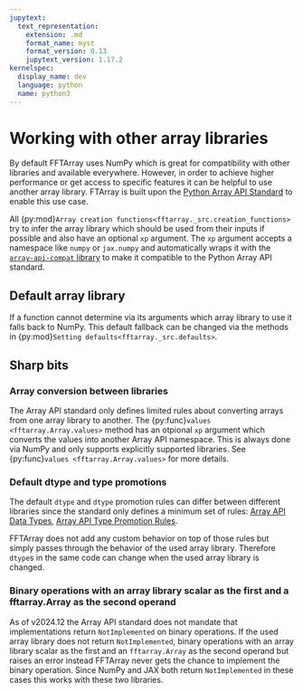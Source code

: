 ```yaml
---
jupytext:
  text_representation:
    extension: .md
    format_name: myst
    format_version: 0.13
    jupytext_version: 1.17.2
kernelspec:
  display_name: dev
  language: python
  name: python3
---
```


# Working with other array libraries

By default FFTArray uses NumPy which is great for compatibility with other libraries and available everywhere.
However, in order to achieve higher performance or get access to specific features it can be helpful to use another array library.
FTArray is built upon the [Python Array API Standard](https://data-apis.org/array-api/latest/) to enable this use case.

All {py:mod}`Array creation functions<fftarray._src.creation_functions>` try to infer the array library which should be used from their inputs if possible and also have an optional `xp` argument.
The `xp` argument accepts a namespace like `numpy` or `jax.numpy` and automatically wraps it with the [`array-api-compat` library](https://data-apis.org/array-api-compat/) to make it compatible to the Python Array API standard.

## Default array library
If a function cannot determine via its arguments which array library to use it falls back to NumPy.
This default fallback can be changed via the methods in {py:mod}`Setting defaults<fftarray._src.defaults>`.

## Sharp bits

### Array conversion between libraries

The Array API standard only defines limited rules about converting arrays from one array library to another.
The {py:func}`values <fftarray.Array.values>` method has an otpional `xp` argument which converts the values into another Array API namespace.
This is always done via NumPy and only supports explicitly supported libraries.
See {py:func}`values <fftarray.Array.values>` for more details.

### Default dtype and type promotions
The default `dtype` and `dtype` promotion rules can differ between different libraries since the standard only defines a minimum set of rules: [Array API Data Types](https://data-apis.org/array-api/latest/API_specification/data_types.html),  [Array API Type Promotion Rules](https://data-apis.org/array-api/latest/API_specification/type_promotion.html).

FFTArray does not add any custom behavior on top of those rules but simply passes through the behavior of the used array library.
Therefore `dtype`s in the same code can change when the used array library is changed.

### Binary operations with an array library scalar as the first and a fftarray.Array as the second operand

As of v2024.12 the Array API standard does not mandate that implementations return `NotImplemented` on binary operations.
If the used array library does not return `NotImplemented`, binary operations with an array library scalar as the first and an `fftarray.Array` as the second operand but raises an error instead FFTArray never gets the chance to implement the binary operation.
Since NumPy and JAX both return `NotImplemented` in these cases this works with these two libraries.
